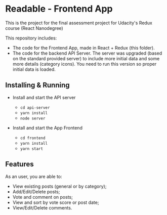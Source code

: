 # Readable - Frontend App

This is the project for the final assessment project for Udacity's Redux course (React Nanodegree)

This repository includes:

* The code for the Frontend App, made in React + Redux (this folder).
* The code for the backend API Server. The server was upgraded (based on the standard provided server) to include more initial data and some more details (category icons). You need to run this version so proper initial data is loaded.

## Installing & Running

* Install and start the API server
    - `cd api-server`
    - `yarn install`
    - `node server`

* Install and start the App Frontend
    - `cd frontend`
    - `yarn install`
    - `yarn start`

## Features

As an user, you are able to:
* View existing posts (general or by category);
* Add/Edit/Delete posts;
* Vote and comment on posts;
* View and sort by vote score or post date;
* View/Edit/Delete comments.